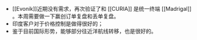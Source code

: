 - [[Evonik]]近期没有需求，再次验证了和 [[CURIA]] 是统一终端 [[Madrigal]] 。本周需要做一下赢创订单复盘和丢单复盘。
- 印度客户对于价格控制是做得很好的；
- 鉴于目前国际形势，能够部分往近洋航线转移，也是很好的。